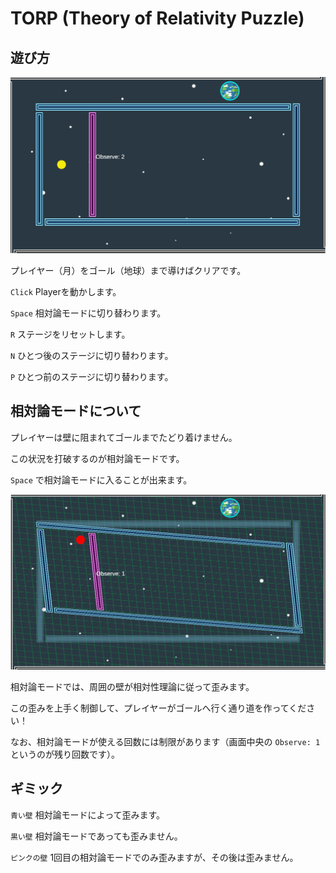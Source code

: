 # TORP (Theory of Relativity Puzzle)

## 遊び方
![alt text](Images/image.png)

プレイヤー（月）をゴール（地球）まで導けばクリアです。

`Click` Playerを動かします。

`Space` 相対論モードに切り替わります。

`R` ステージをリセットします。

`N` ひとつ後のステージに切り替わります。

`P` ひとつ前のステージに切り替わります。

## 相対論モードについて

プレイヤーは壁に阻まれてゴールまでたどり着けません。

この状況を打破するのが相対論モードです。

`Space` で相対論モードに入ることが出来ます。

![alt text](Images/image2.png)

相対論モードでは、周囲の壁が相対性理論に従って歪みます。

この歪みを上手く制御して、プレイヤーがゴールへ行く通り道を作ってください！

なお、相対論モードが使える回数には制限があります（画面中央の `Observe: 1` というのが残り回数です）。

## ギミック

`青い壁` 相対論モードによって歪みます。

`黒い壁` 相対論モードであっても歪みません。

`ピンクの壁` 1回目の相対論モードでのみ歪みますが、その後は歪みません。